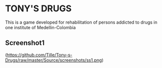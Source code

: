 TONY'S DRUGS
=============

This is a game developed for rehabilitation of persons addicted to drugs in one institute of Medellin-Colombia


Screenshot1
-----------
(https://github.com/Tille/Tony-s-Drugs/raw/master/Source/screenshots/ss1.png)
